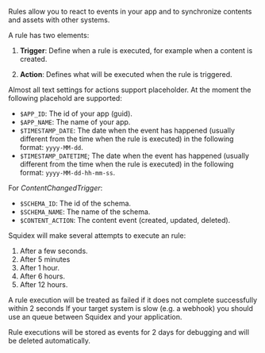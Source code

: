 Rules allow you to react to events in your app and to synchronize contents and assets with other systems.

A rule has two elements:

1. **Trigger**: Define when a rule is executed, for example when a content is created.

2. **Action**: Defines what will be executed when the rule is triggered.

Almost all text settings for actions support placeholder. At the moment the following placehold are supported:

* `$APP_ID`: The id of your app (guid).
* `$APP_NAME`: The name of your app.
* `$TIMESTAMP_DATE`: The date when the event has happened (usually different from the time when the rule is executed) in the following format: `yyyy-MM-dd`.
* `$TIMESTAMP_DATETIME`; The date when the event has happened (usually different from the time when the rule is executed) in the following format: `yyyy-MM-dd-hh-mm-ss`.

For *ContentChangedTrigger*:

* `$SCHEMA_ID`: The id of the schema.
* `$SCHEMA_NAME`: The name of the schema.
* `$CONTENT_ACTION`: The content event (created, updated, deleted).

Squidex will make several attempts to execute an rule:

1. After a few seconds.
2. After 5 minutes
3. After 1 hour.
4. After 6 hours.
6. After 12 hours.

A rule execution will be treated as failed if it does not complete successfully within 2 seconds If your target system is slow (e.g. a webhook) you should use an queue between Squidex and your application.

Rule executions will be stored as events for 2 days for debugging and will be deleted automatically.
